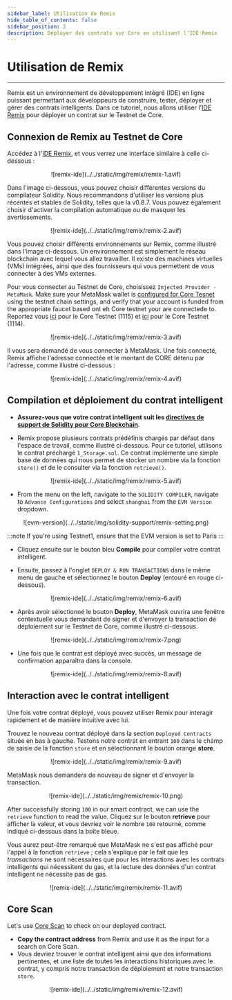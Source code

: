 ```yaml
---
sidebar_label: Utilisation de Remix
hide_table_of_contents: false
sidebar_position: 2
description: Déployer des contrats sur Core en utilisant l'IDE Remix
---
```


# Utilisation de Remix

---

Remix est un environnement de développement intégré (IDE) en ligne puissant permettant aux développeurs de construire, tester, déployer et gérer des contrats intelligents. Dans ce tutoriel, nous allons utiliser l'[IDE Remix](https://remix.ethereum.org/) pour déployer un contrat sur le Testnet de Core.

## Connexion de Remix au Testnet de Core

Accédez à l'[IDE Remix](https://remix.ethereum.org/), et vous verrez une interface similaire à celle ci-dessous :

<p align="center">![remix-ide](../../static/img/remix/remix-1.avif)</p>

Dans l'image ci-dessous, vous pouvez choisir différentes versions du compilateur Solidity. Nous recommandons d'utiliser les versions plus récentes et stables de Solidity, telles que la v0.8.7. Vous pouvez également choisir d'activer la compilation automatique ou de masquer les avertissements.

<p align="center">![remix-ide](../../static/img/remix/remix-2.avif)</p>

Vous pouvez choisir différents environnements sur Remix, comme illustré dans l'image ci-dessous. Un environnement est simplement le réseau blockchain avec lequel vous allez travailler. Il existe des machines virtuelles (VMs) intégrées, ainsi que des fournisseurs qui vous permettent de vous connecter à des VMs externes.

Pour vous connecter au Testnet de Core, choisissez `Injected Provider - MetaMask`. Make sure your MetaMask wallet is [configured for Core Tesnet](./core-wallet-config.md) using the testnet chain settings, and verify that your account is funded from the appropriate faucet based ont eh Core testnet your are connectede to. Reportez vous [ici](https://scan.test.btcs.network/faucet) pour le Core Testnet (1115) et [ici](https://scan.test2.btcs.network/faucet) pour le Core Testnet (1114).

<p align="center">
![remix-ide](../../static/img/remix/remix-3.avif)
</p>

Il vous sera demandé de vous connecter à MetaMask. Une fois connecté, Remix affiche l'adresse connectée et le montant de CORE détenu par l'adresse, comme illustré ci-dessous :

<p align="center" style={{zoom:"40%"}}>
![remix-ide](../../static/img/remix/remix-4.avif)
</p>

## Compilation et déploiement du contrat intelligent

- **Assurez-vous que votre contrat intelligent suit les [directives de support de Solidity pour Core Blockchain](./smart-contract-guidelines.md)**.

- Remix propose plusieurs contrats prédéfinis chargés par défaut dans l'espace de travail, comme illustré ci-dessous. Pour ce tutoriel, utilisons le contrat préchargé `1_Storage.sol`. Ce contrat implémente une simple base de données qui nous permet de stocker un nombre via la fonction `store()` et de le consulter via la fonction `retrieve()`.

<p align="center">
![remix-ide](../../static/img/remix/remix-5.avif)
</p>

- From the menu on the left, navigate to the `SOLIDITY COMPILER`, navigate to `Advance Configurations` and select `shanghai` from the `EVM Version` dropdown.

<p align="center" style={{zoom:"60%"}}>
![evm-version](../../static/img/solidity-support/remix-setting.png)
</p>

:::note
If you're using Testnet1, ensure that the EVM version is set to Paris
:::

- Cliquez ensuite sur le bouton bleu **Compile** pour compiler votre contrat intelligent.

- Ensuite, passez à l'onglet `DEPLOY & RUN TRANSACTIONS` dans le même menu de gauche et sélectionnez le bouton **Deploy** (entouré en rouge ci-dessous).

<p align="center">
![remix-ide](../../static/img/remix/remix-6.avif)
</p>

- Après avoir sélectionné le bouton **Deploy**, MetaMask ouvrira une fenêtre contextuelle vous demandant de signer et d'envoyer la transaction de déploiement sur le Testnet de Core, comme illustré ci-dessous.

<p align="center" style={{zoom:"40%"}}>
![remix-ide](../../static/img/remix/remix-7.png)
</p>

- Une fois que le contrat est déployé avec succès, un message de confirmation apparaîtra dans la console.

<p align="center">
![remix-ide](../../static/img/remix/remix-8.avif)
</p>

## Interaction avec le contrat intelligent

Une fois votre contrat déployé, vous pouvez utiliser Remix pour interagir rapidement et de manière intuitive avec lui.

Trouvez le nouveau contrat déployé dans la section `Deployed Contracts` située en bas à gauche. Testons notre contrat en entrant `100` dans le champ de saisie de la fonction `store` et en sélectionnant le bouton orange **store**.

<p align="center">
![remix-ide](../../static/img/remix/remix-9.avif)
</p>

MetaMask nous demandera de nouveau de signer et d'envoyer la transaction.

<p align="center" style={{zoom:"40%"}}>
![remix-ide](../../static/img/remix/remix-10.png)
</p>

After successfully storing `100` in our smart contract, we can use the `retrieve` function to read the value. Cliquez sur le bouton **retrieve** pour afficher la valeur, et vous devriez voir le nombre `100` retourné, comme indiqué ci-dessous dans la boîte bleue.

Vous aurez peut-être remarqué que MetaMask ne s'est pas affiché pour l'appel à la fonction `retrieve` ; cela s'explique par le fait que les _transactions_ ne sont nécessaires que pour les interactions avec les contrats intelligents qui nécessitent du gas, et la lecture des données d'un contrat intelligent ne nécessite pas de gas.

<p align="center">
![remix-ide](../../static/img/remix/remix-11.avif)
</p>

## Core Scan

Let's use [Core Scan](https://scan.test2.btcs.network/) to check on our deployed contract.

- **Copy the contract address** from Remix and use it as the input for a search on Core Scan.
- Vous devriez trouver le contrat intelligent ainsi que des informations pertinentes, et une liste de toutes les interactions historiques avec le contrat, y compris notre transaction de déploiement et notre transaction `store`.

<p align="center">
![remix-ide](../../static/img/remix/remix-12.avif)
</p>